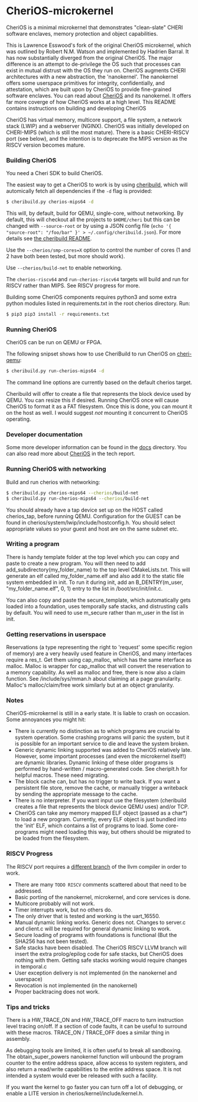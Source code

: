 # CheriOS-microkernel

CheriOS is a minimal microkernel that demonstrates "clean-slate" CHERI software enclaves, memory protection and object capabilities.

This is Lawrence Esswood's fork of the original CheriOS microkernel, which was outlined by Robert N.M. Watson and implemented by Hadrien Barral.
It has now substantially diverged from the original CheriOS.
The major difference is an attempt to de-privilege the OS such that processes can exist in mutual distrust with the OS they run on.
CheriOS augments CHERI architectures with a new abstraction, the 'nanokernel'.
The nanokernel offers some userspace primitives for integrity, confidentially, and attestation, which are built upon by CheriOS to provide fine-grained software enclaves.
You can read about [CheriOS] and its nanokernel. It offers far more coverge of how CheriOS works at a high level.
This README contains instructions on building and developing CheriOS

CheriOS has virtual memory, multicore support, a file system, a network stack (LWIP) and a webserver (NGINX).
CheriOS was initially developed on CHERI-MIPS (which is still the most mature).
There is a basic CHERI-RISCV port (see below), and the intention is to deprecate the MIPS version as the RISCV version becomes mature.

### Building CheriOS

You need a Cheri SDK to build CheriOS. 

The easiest way to get a CheriOS to work is by using [cheribuild], which will automically fetch all dependencies if the `-d` flag is provided:

```sh
$ cheribuild.py cherios-mips64 -d
```

This will, by default, build for QEMU, single-core, without networking.
By default, this will checkout all the projects to `$HOME/cheri` but this can be changed with `--source-root` or by using a JSON config file (`echo '{ "source-root": "/foo/bar" }' > ~/.config/cheribuild.json`).
For more details see [the cheribuild README](https://github.com/CTSRD-CHERI/cheribuild/blob/master/README.md).

Use the `--cherios/smp-cores=X` option to control the number of cores (1 and 2 have both been tested, but more should work).

Use `--cherios/build-net` to enable networking.

The `cherios-riscv64` and `run-cherios-riscv64` targets will build and run for RISCV rather than MIPS. See RISCV progress for more.

Building some CheriOS components requires python3 and some extra python modules listed in requirements.txt in the root cherios directory. Run:

```sh
$ pip3 pip3 install -r requirements.txt
```

### Running CheriOS

CheriOS can be run on QEMU or FPGA.

The following snipset shows how to use CheriBuild to run CheriOS on [cheri-qemu]:
```sh
$ cheribuild.py run-cherios-mips64 -d
```

The command line options are currently based on the default cherios target.

Cheribuild will offer to create a file that represents the block device used by QEMU.
You can resize this if desired.
Running CheriOS once will cause CheriOS to format it as a FAT filesystem.
Once this is done, you can mount it on the host as well.
I would suggest _not_ mounting it concurrent to CheriOS operating.

### Developer documentation

Some more developer information can be found in the [docs](docs/docs_index.md) directory.
You can also read more about [CheriOS] in the tech report.


### Running CheriOS with networking

Build and run cherios with networking:

```sh
$ cheribuild.py cherios-mips64 --cherios/build-net
$ cheribuild.py run-cherios-mips64 --cherios/build-net
```

You should already have a tap device set up on the HOST called cherios_tap, before running QEMU.
Configuration for the GUEST can be found in cherios/system/lwip/include/hostconfig.h.
You should select appropriate values so your guest and host are on the same subnet etc.

### Writing a program

There is handy template folder at the top level which you can copy and paste to create a new program.
You will then need to add add_subdirectory(my_folder_name) to the top level CMakeLists.txt.
This will generate an elf called my_folder_name.elf and also add it to the static file system embedded in init.
To run it during init, add an B_DENTRY(m_user, "my_folder_name.elf", 0,	1) entry to the list in /boot/src/init/init.c. 

You can also copy and paste the secure_template, which automatically gets loaded into a foundation, uses temporally safe stacks, and distrusting calls by default.
You will need to use m_secure rather than m_user in the list in init.

### Getting reservations in userspace

Reservations (a type representing the right to 'request' some specific region of memory) are a very heavily used feature in CheriOS, and many interfaces require a res_t.
Get them using cap_malloc, which has the same interface as malloc.
Malloc is wrapper for cap_malloc that will convert the reservation to a memory capability.
As well as malloc and free, there is now also a claim function.
See /include/sys/mman.h about claiming at a page granularity.
Malloc's malloc/claim/free work similarly but at an object granularity.

### Notes

CheriOS-microkernel is still in a early state. It is liable to crash on occasion. Some annoyances you might hit:

* There is currently no distinction as to which programs are crucial to system operation. Some crashing programs will panic the system, but it is possible for an important service to die and leave the system broken.
* Generic dynamic linking supported was added to CheriOS relatively late. However, some important processes (and even the microkernel itself!) are dynamic libraries. Dynamic linking of these older programs is performed by hand-written / macro-generated code. See cheriplt.h for helpful macros. These need migrating.
* The block cache can, but has no trigger to write back. If you want a persistent file store, remove the cache, or manually trigger a writeback by sending the appropriate message to the cache.
* There is no interpreter. If you want input use the filesystem (cheribuild creates a file that represents the block device QEMU uses) and/or TCP.
* CheriOS can take any memory mapped ELF object (passed as a char*) to load a new program. Currently, every ELF object is just bundled into the 'init' ELF, which contains a list of programs to load. Some core-programs might need loading this way, but others should be migrated to be loaded from the filesystem.

### RISCV Progress

The RISCV port requires a [different branch] of the llvm compiler in order to work.

* There are many `TODO RISCV` comments scattered about that need to be addressed.
* Basic porting of the nanokernel, microkernel, and core services is done.
* Multicore probably will not work.
* Timer interrupts work, but no others do.
* The only driver that is tested and working is the uart_16550.
* Manual dynamic linking works. Generic does not. Changes to server.c and client.c will be required for general dynamic linking to work.
* Secure loading of programs with foundations is functional (But the SHA256 has not been tested).
* Safe stacks have been disabled. The CheriOS RISCV LLVM branch will insert the extra prolog/epilog code for safe stacks, but CheriOS does nothing with them. Getting safe stacks working would require changes in temporal.c
* User exception delivery is not implemented (in the nanokernel and userspace)
* Revocation is not implemented (in the nanokernel)
* Proper backtracing does not work.

### Tips and tricks

There is a HW_TRACE_ON and HW_TRACE_OFF macro to turn instruction level tracing on/off.
If a section of code faults, it can be useful to surround with these macros.
TRACE_ON / TRACE_OFF does a similar thing in assembly.

As debugging tools are limited, it is often useful to break all sandboxing.
The obtain_super_powers nanokernel function will unbound the program counter to the entire address space, allow access to system registers, and also return a read/write capabilities to the entire address space.
It is not intended a system would ever be released with such a facility.

If you want the kernel to go faster you can turn off a lot of debugging, or enable a LITE version in cherios/kernel/include/kernel.h.

   [cheri-qemu]: <https://github.com/CTSRD-CHERI/qemu>
   [LLVM]: <http://github.com/CTSRD-CHERI/llvm-project>
   [cheribuild]: <https://github.com/CTSRD-CHERI/cheribuild>
   [CheriOS]: <https://www.cl.cam.ac.uk/techreports/UCAM-CL-TR-961.pdf>
   [different branch]: <https://github.com/CTSRD-CHERI/llvm-project/tree/cherios_riscv>